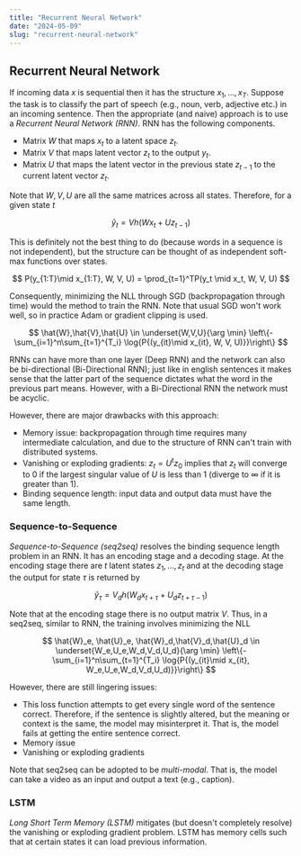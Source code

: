 ```yaml
---
title: "Recurrent Neural Network"
date: "2024-05-09"
slug: "recurrent-neural-network"
---
```


## Recurrent Neural Network

If incoming data $x$ is sequential then it has the structure $x_1, \dots , x_T$. Suppose the task is to classify the part of speech (e.g., noun, verb, adjective etc.) in an incoming sentence. Then the appropriate (and naive) approach is to use a *Recurrent Neural Network (RNN)*. RNN has the following components.

- Matrix $W$ that maps $x_t$ to a latent space $z_t$.
- Matrix $V$ that maps latent vector $z_t$ to the output $y_t$.
- Matrix $U$ that maps the latent vector in the previous state $z_{t-1}$ to the current latent vector $z_t$.

Note that $W,V,U$ are all the same matrices across all states. Therefore, for a given state $t$

$$
\hat{y}_t = Vh(Wx_t + Uz_{t-1})
$$

This is definitely not the best thing to do (because words in a sequence is not independent), but the structure can be thought of as independent soft-max functions over states. 

$$
P(y_{1:T}\mid x_{1:T}, W, V, U) = \prod_{t=1}^TP(y_t \mid x_t, W, V, U)
$$

Consequently, minimizing the NLL through SGD (backpropagation through time) would the method to train the RNN. Note that usual SGD won't work well, so in practice Adam or gradient clipping is used.

$$
\hat{W},\hat{V},\hat{U} \in \underset{W,V,U}{\arg \min} \left\{-\sum_{i=1}^n\sum_{t=1}^{T_i} \log{P{(y_{it}\mid x_{it}, W, V, U)}}\right\}
$$

 RNNs can have more than one layer (Deep RNN) and the network can also be bi-directional (Bi-Directional RNN); just like in english sentences it makes sense that the latter part of the sequence dictates what the word in the previous part means. However, with a Bi-Directional RNN the network must be acyclic.

However, there are major drawbacks with this approach:

- Memory issue: backpropagation through time requires many intermediate calculation, and due to the structure of RNN can't train with distributed systems.
- Vanishing or exploding gradients: $z_t = U^tz_0$ implies that $z_t$ will converge to $0$ if the largest singular value of $U$ is less than $1$ (diverge to $\infty$ if it is greater than $1$).
- Binding sequence length: input data and output data must have the same length.

### Sequence-to-Sequence

*Sequence-to-Sequence (seq2seq)* resolves the binding sequence length problem in an RNN. It has an encoding stage and a decoding stage. At the encoding stage there are $t$ latent states $z_1, \dots, z_t$ and at the decoding stage the output for state $\tau$ is returned by

$$
\hat{y}_\tau = V_dh(W_dx_{t+\tau} + U_dz_{t+\tau-1})
$$

Note that at the encoding stage there is no output matrix $V$. Thus, in a seq2seq, similar to RNN, the training involves minimizing the NLL

$$
\hat{W}_e, \hat{U}_e, \hat{W}_d,\hat{V}_d,\hat{U}_d \in \underset{W_e,U_e,W_d,V_d,U_d}{\arg \min} \left\{-\sum_{i=1}^n\sum_{t=1}^{T_i} \log{P{(y_{it}\mid x_{it}, W_e,U_e,W_d,V_d,U_d)}}\right\}
$$

However, there are still lingering issues:

- This loss function attempts to get every single word of the sentence correct. Therefore, if the sentence is slightly altered, but the meaning or context is the same, the model may misinterpret it. That is, the model fails at getting the entire sentence correct.
- Memory issue
- Vanishing or exploding gradients

Note that seq2seq can be adopted to be *multi-modal*. That is, the model can take a video as an input and output a text (e.g., caption).

### LSTM

*Long Short Term Memory (LSTM)* mitigates (but doesn't completely resolve) the vanishing or exploding gradient problem. LSTM has memory cells such that at certain states it can load previous information.